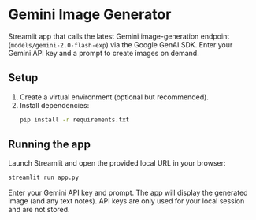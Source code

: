 # Gemini Image Generator

Streamlit app that calls the latest Gemini image-generation endpoint (`models/gemini-2.0-flash-exp`) via the Google GenAI SDK. Enter your Gemini API key and a prompt to create images on demand.

## Setup

1. Create a virtual environment (optional but recommended).
2. Install dependencies:
   ```bash
   pip install -r requirements.txt
   ```

## Running the app

Launch Streamlit and open the provided local URL in your browser:

```bash
streamlit run app.py
```

Enter your Gemini API key and prompt. The app will display the generated image (and any text notes). API keys are only used for your local session and are not stored.
